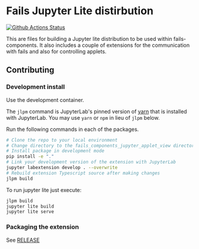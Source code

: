 # Fails Jupyter Lite distirbution

[![Github Actions Status](https://github.com/@fails-components/jupyterfails/workflows/Build/badge.svg)](https://github.com/@fails-components/jupyterfails/actions/workflows/build.yml)

This are files for building a Jupyter lite distribution to be used within fails-components.
It also includes a couple of extensions for the communication with fails and also for controlling applets.



## Contributing

### Development install

Use the development container.

The `jlpm` command is JupyterLab's pinned version of
[yarn](https://yarnpkg.com/) that is installed with JupyterLab. You may use
`yarn` or `npm` in lieu of `jlpm` below.

Run the following commands in each of the packages.

```bash
# Clone the repo to your local environment
# Change directory to the fails_components_jupyter_applet_view directory
# Install package in development mode
pip install -e "."
# Link your development version of the extension with JupyterLab
jupyter labextension develop . --overwrite
# Rebuild extension Typescript source after making changes
jlpm build
```

To run jupyter lite just execute:

```bash
jlpm build
jupyter lite build
jupyter lite serve
```
### Packaging the extension

See [RELEASE](RELEASE.md)
